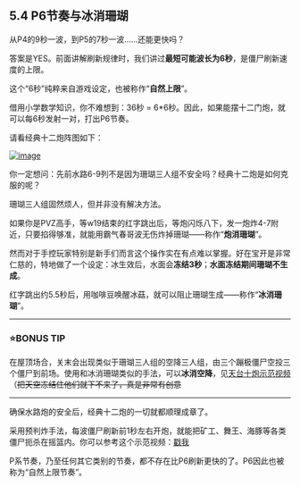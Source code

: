 ## 5.4 P6节奏与冰消珊瑚

 从P4的9秒一波，到P5的7秒一波……还能更快吗？

 

答案是YES。前面讲解刷新规律时，我们讲过**最短可能波长为6秒**，是僵尸刷新速度的上限。

 

这个“6秒”纯粹来自游戏设定，也被称作“**自然上限**”。

 

借用小学数学知识，你不难想到：36秒 = 6*6秒。因此，如果能摆十二门炮，就可以每6秒发射一对，打出P6节奏。

 

请看经典十二炮阵图如下：

 

[![image](https://forum.crescb.com/wp-content/uploads/wpforo/attachments/2/thumbnail/294-image.png)](https://forum.crescb.com/wp-content/uploads/wpforo/attachments/2/294-image.png)



 

你一定想问：先前水路6-9列不是因为珊瑚三人组不安全吗？经典十二炮是如何克服的呢？

 

珊瑚三人组固然烦人，但并非没有解决方法。

 

如果你是PVZ高手，等w19结束的红字跳出后，等炮闪烁八下，发一炮炸4-7附近，只要掐得够准，就能用霸气春哥波无伤炸掉珊瑚——称作“**炮消珊瑚**”。

 

然而对于手控玩家特别是新手们而言这个操作实在有点难以掌握。好在宝开是非常仁慈的，特地做了一个设定：冰生效后，水面会**冻结3秒**；**水面冻结期间珊瑚不生成**。

 

红字跳出约5.5秒后，用咖啡豆唤醒冰菇，就可以阻止珊瑚生成——称作“**冰消珊瑚**”。

 

---

### ⭐BONUS TIP

在屋顶场合，关末会出现类似于珊瑚三人组的空降三人组，由三个蹦极僵尸空投三个僵尸到前场。使用和冰消珊瑚类似的手法，可以**冰消空降**，见[天台十炮示范视频](https://www.bilibili.com/video/BV1LY411E7ds)（~~把天空冻结住他们就下不来了，真是非常有创意~~

---

确保水路炮的安全后，经典十二炮的一切就都顺理成章了。

 

采用预判炸手法，每波僵尸刷新前1秒左右开炮，就能把矿工、舞王、海豚等各类僵尸扼杀在摇篮内。你可以参考这个示范视频：[戳我](https://www.bilibili.com/video/BV1Dx411Q7WD)

 

P系节奏，乃至任何其它类别的节奏，都不存在比P6刷新更快的了。P6因此也被称为“自然上限节奏”。
